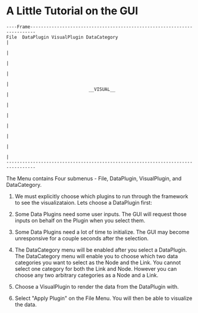 # A Little Tutorial on the GUI
```
----Frame------------------------------------------------------------------------
File  DataPlugin VisualPlugin DataCategory                                      |
                                                                                |
                                                                                |                                      
                                                                                |
                                                                                |
                               __VISUAL__                                       |
                                                                                |
                                                                                |
                                                                                |
                                                                                |
                                                                                |
                                                                                |
---------------------------------------------------------------------------------                                                          
```

The Menu contains Four submenus - File, DataPlugin, VisualPlugin, and DataCategory.


1) We must explicitly choose which plugins to run through the framework to see the visualizataion.
Lets choose a DataPlugin first:
2) Some Data Plugins need some user inputs. The GUI will request those inputs on behalf on the Plugin when you select them.
3) Some Data Plugins need a lot of time to initialize. The GUI may become unresponsive for a couple seconds after the selection.
4) The DataCategory menu will be enabled after you select a DataPlugin. The DataCategory menu will enable you to choose which
    two data categories you want to select as the Node and the Link. You cannot select one category for both the Link and Node. However
    you can choose any two arbitrary categories as a Node and a Link. 
    
5) Choose a VisualPlugin to render the data from the DataPlugin with. 
6) Select "Apply Plugin" on the File Menu. You will then be able to visualize the data.


